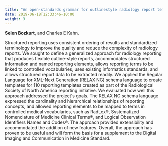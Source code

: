 ```yaml
---
title: "An open-standards grammar for outlinestyle radiology report templates."
date: 2019-06-18T12:33:46+10:00
weight: 3
---
```


**Selen Bozkurt**, and Charles E Kahn. 

Structured reporting uses consistent ordering of results and standardized terminology to improve the quality and reduce the complexity of radiology reports. We sought to define a generalized approach for radiology reporting that produces flexible outline-style reports, accommodates structured information and named reporting elements, allows reporting terms to be linked to controlled vocabularies, uses existing informatics standards, and allows structured report data to be extracted readily. We applied the Regular Language for XML-Next Generation (RELAX NG) schema language to create templates for 110 reporting templates created as part of the Radiological Society of North America reporting initiative. We evaluated how well this approach addressed the project's goals. The RELAX NG schema language expressed the cardinality and hierarchical relationships of reporting concepts, and allowed reporting elements to be mapped to terms in controlled medical vocabularies, such as RadLex®, Systematized Nomenclature of Medicine Clinical Terms®, and Logical Observation Identifiers Names and Codes®. The approach provided extensibility and accommodated the addition of new features. Overall, the approach has proven to be useful and will form the basis for a supplement to the Digital Imaging and Communication in Medicine Standard.